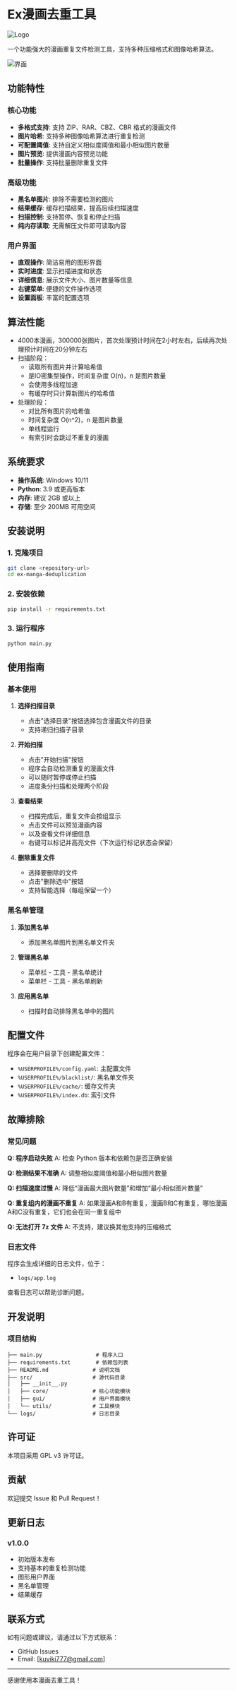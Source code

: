 # Ex漫画去重工具

![Logo](resources/logo.png)

一个功能强大的漫画重复文件检测工具，支持多种压缩格式和图像哈希算法。

![界面](resources/screenshot.png)

## 功能特性

### 核心功能
- **多格式支持**: 支持 ZIP、RAR、CBZ、CBR 格式的漫画文件
- **图片哈希**: 支持多种图像哈希算法进行重复检测
- **可配置阈值**: 支持自定义相似度阈值和最小相似图片数量
- **图片预览**: 提供漫画内容预览功能
- **批量操作**: 支持批量删除重复文件

### 高级功能
- **黑名单图片**: 排除不需要检测的图片
- **结果缓存**: 缓存扫描结果，提高后续扫描速度
- **扫描控制**: 支持暂停、恢复和停止扫描
- **纯内存读取**: 无需解压文件即可读取内容

### 用户界面
- **直观操作**: 简洁易用的图形界面
- **实时进度**: 显示扫描进度和状态
- **详细信息**: 展示文件大小、图片数量等信息
- **右键菜单**: 便捷的文件操作选项
- **设置面板**: 丰富的配置选项

## 算法性能

- 4000本漫画，300000张图片，首次处理预计时间在2小时左右，后续再次处理预计时间在20分钟左右
- 扫描阶段：
  - 读取所有图片并计算哈希值
  - 是IO密集型操作，时间复杂度 O(n)，n 是图片数量
  - 会使用多线程加速
  - 有缓存时只计算新图片的哈希值
- 处理阶段：
  - 对比所有图片的哈希值
  - 时间复杂度 O(n^2)，n 是图片数量
  - 单线程运行
  - 有索引时会跳过不重复的漫画

## 系统要求

- **操作系统**: Windows 10/11
- **Python**: 3.9 或更高版本
- **内存**: 建议 2GB 或以上
- **存储**: 至少 200MB 可用空间

## 安装说明

### 1. 克隆项目
```bash
git clone <repository-url>
cd ex-manga-deduplication
```

### 2. 安装依赖
```bash
pip install -r requirements.txt
```

### 3. 运行程序
```bash
python main.py
```

## 使用指南

### 基本使用

1. **选择扫描目录**
   - 点击"选择目录"按钮选择包含漫画文件的目录
   - 支持递归扫描子目录

2. **开始扫描**
   - 点击"开始扫描"按钮
   - 程序会自动检测重复的漫画文件
   - 可以随时暂停或停止扫描
   - 进度条分扫描和处理两个阶段

3. **查看结果**
   - 扫描完成后，重复文件会按组显示
   - 点击文件可以预览漫画内容
   - 以及查看文件详细信息
   - 右键可以标记并高亮文件（下次运行标记状态会保留）

4. **删除重复文件**
   - 选择要删除的文件
   - 点击"删除选中"按钮
   - 支持智能选择（每组保留一个）

### 黑名单管理

1. **添加黑名单**
   - 添加黑名单图片到黑名单文件夹

2. **管理黑名单**
   - 菜单栏 - 工具 - 黑名单统计
   - 菜单栏 - 工具 - 黑名单刷新

3. **应用黑名单**
   - 扫描时自动排除黑名单中的图片

## 配置文件

程序会在用户目录下创建配置文件：
- `%USERPROFILE%/config.yaml`: 主配置文件
- `%USERPROFILE%/blacklist/`: 黑名单文件夹
- `%USERPROFILE%/cache/`: 缓存文件夹
- `%USERPROFILE%/index.db`: 索引文件

## 故障排除

### 常见问题

**Q: 程序启动失败**
A: 检查 Python 版本和依赖包是否正确安装

**Q: 检测结果不准确**
A: 调整相似度阈值和最小相似图片数量

**Q: 扫描速度过慢**
A: 降低“漫画最大图片数量”和增加“最小相似图片数量”

**Q: 重复组内的漫画不重复**
A: 如果漫画A和B有重复，漫画B和C有重复，哪怕漫画A和C没有重复，它们也会在同一重复组中

**Q: 无法打开 7z 文件**
A: 不支持，建议换其他支持的压缩格式

### 日志文件

程序会生成详细的日志文件，位于：
- `logs/app.log`

查看日志可以帮助诊断问题。

## 开发说明

### 项目结构
```
├── main.py                 # 程序入口
├── requirements.txt        # 依赖包列表
├── README.md              # 说明文档
├── src/                   # 源代码目录
│   ├── __init__.py
│   ├── core/              # 核心功能模块
│   ├── gui/               # 用户界面模块
│   └── utils/             # 工具模块
└── logs/                  # 日志目录
```

## 许可证

本项目采用 GPL v3 许可证。

## 贡献

欢迎提交 Issue 和 Pull Request！

## 更新日志

### v1.0.0
- 初始版本发布
- 支持基本的重复检测功能
- 图形用户界面
- 黑名单管理
- 结果缓存

## 联系方式

如有问题或建议，请通过以下方式联系：
- GitHub Issues
- Email: [kuviki777@gmail.com]

---

感谢使用本漫画去重工具！